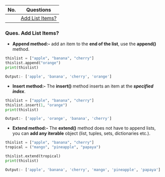 |  No.  | Questions                               |
| :---: | --------------------------------------- |
|       | [Add List Items?](#ques-add-list-items) |

### **Ques. Add List Items?**
* **Append method:-** add an item to the **end of the list**, use the **append()** method.
```python
thislist = ["apple", "banana", "cherry"]
thislist.append("orange")
print(thislist)

Output:- ['apple', 'banana', 'cherry', 'orange']
```
* **Insert method:-** The **insert()** method inserts an item at the ***specified index***.
```python
thislist = ["apple", "banana", "cherry"]
thislist.insert(1, "orange")
print(thislist)

Output:- ['apple', 'orange', 'banana', 'cherry']
```

* **Extend method:-** The **extend()** method does not have to append lists, you can **add any iterable** object (list, tuples, sets, dictionaries etc.).
```python
thislist = ["apple", "banana", "cherry"]
tropical = ("mango", "pineapple", "papaya")

thislist.extend(tropical)
print(thislist)

Output:- ['apple', 'banana', 'cherry', 'mango', 'pineapple', 'papaya']
```